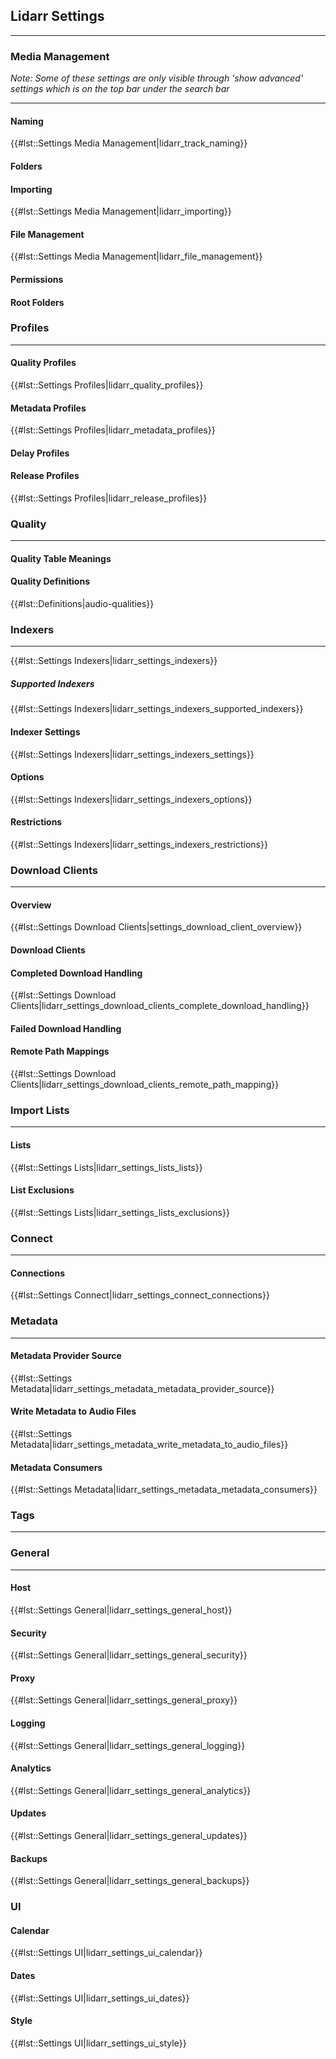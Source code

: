 Lidarr Settings
---------------

------------------------------------------------------------------------

### Media Management

*Note: Some of these settings are only visible through \'show advanced\'
settings which is on the top bar under the search bar*

------------------------------------------------------------------------

#### Naming

{{\#lst::Settings Media Management\|lidarr\_track\_naming}}

#### Folders

#### Importing

{{\#lst::Settings Media Management\|lidarr\_importing}}

#### File Management

{{\#lst::Settings Media Management\|lidarr\_file\_management}}

#### Permissions

#### Root Folders

### Profiles

------------------------------------------------------------------------

#### Quality Profiles

{{\#lst::Settings Profiles\|lidarr\_quality\_profiles}}

#### Metadata Profiles

{{\#lst::Settings Profiles\|lidarr\_metadata\_profiles}}

#### Delay Profiles

#### Release Profiles

{{\#lst::Settings Profiles\|lidarr\_release\_profiles}}

### Quality

------------------------------------------------------------------------

#### Quality Table Meanings

#### Quality Definitions

{{\#lst::Definitions\|audio-qualities}}

### Indexers

------------------------------------------------------------------------

{{\#lst::Settings Indexers\|lidarr\_settings\_indexers}}

##### Supported Indexers

{{\#lst::Settings
Indexers\|lidarr\_settings\_indexers\_supported\_indexers}}

#### Indexer Settings

{{\#lst::Settings Indexers\|lidarr\_settings\_indexers\_settings}}

#### Options

{{\#lst::Settings Indexers\|lidarr\_settings\_indexers\_options}}

#### Restrictions

{{\#lst::Settings Indexers\|lidarr\_settings\_indexers\_restrictions}}

### Download Clients

------------------------------------------------------------------------

#### Overview

{{\#lst::Settings Download
Clients\|settings\_download\_client\_overview}}

#### Download Clients

#### Completed Download Handling

{{\#lst::Settings Download
Clients\|lidarr\_settings\_download\_clients\_complete\_download\_handling}}

#### Failed Download Handling

#### Remote Path Mappings

{{\#lst::Settings Download
Clients\|lidarr\_settings\_download\_clients\_remote\_path\_mapping}}

### Import Lists

------------------------------------------------------------------------

#### Lists

{{\#lst::Settings Lists\|lidarr\_settings\_lists\_lists}}

#### List Exclusions

{{\#lst::Settings Lists\|lidarr\_settings\_lists\_exclusions}}

### Connect

------------------------------------------------------------------------

#### Connections

{{\#lst::Settings Connect\|lidarr\_settings\_connect\_connections}}

### Metadata

------------------------------------------------------------------------

#### Metadata Provider Source

{{\#lst::Settings
Metadata\|lidarr\_settings\_metadata\_metadata\_provider\_source}}

#### Write Metadata to Audio Files

{{\#lst::Settings
Metadata\|lidarr\_settings\_metadata\_write\_metadata\_to\_audio\_files}}

#### Metadata Consumers

{{\#lst::Settings
Metadata\|lidarr\_settings\_metadata\_metadata\_consumers}}

### Tags

------------------------------------------------------------------------

### General

------------------------------------------------------------------------

#### Host

{{\#lst::Settings General\|lidarr\_settings\_general\_host}}

#### Security

{{\#lst::Settings General\|lidarr\_settings\_general\_security}}

#### Proxy

{{\#lst::Settings General\|lidarr\_settings\_general\_proxy}}

#### Logging

{{\#lst::Settings General\|lidarr\_settings\_general\_logging}}

#### Analytics

{{\#lst::Settings General\|lidarr\_settings\_general\_analytics}}

#### Updates

{{\#lst::Settings General\|lidarr\_settings\_general\_updates}}

#### Backups

{{\#lst::Settings General\|lidarr\_settings\_general\_backups}}

### UI

#### Calendar

{{\#lst::Settings UI\|lidarr\_settings\_ui\_calendar}}

#### Dates

{{\#lst::Settings UI\|lidarr\_settings\_ui\_dates}}

#### Style

{{\#lst::Settings UI\|lidarr\_settings\_ui\_style}}
